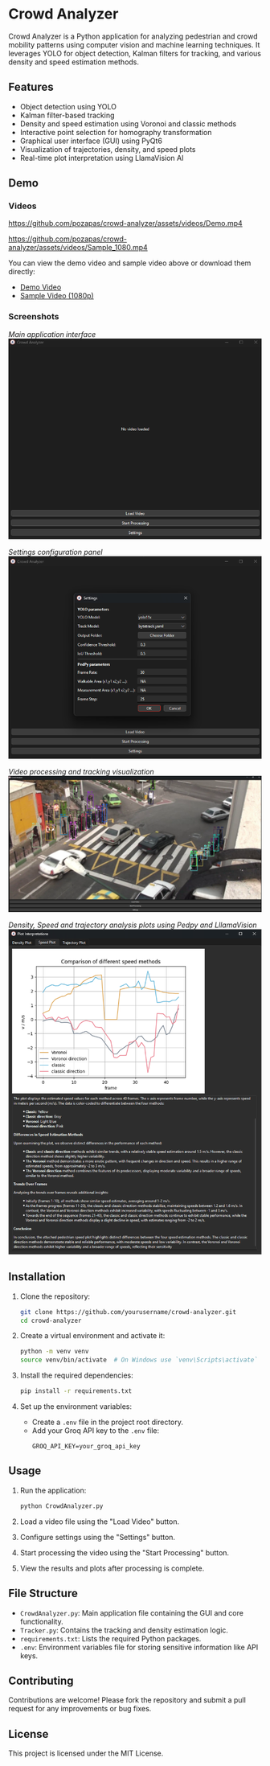 # Crowd Analyzer

Crowd Analyzer is a Python application for analyzing pedestrian and crowd mobility patterns using computer vision and machine learning techniques. It leverages YOLO for object detection, Kalman filters for tracking, and various density and speed estimation methods.

## Features

- Object detection using YOLO
- Kalman filter-based tracking
- Density and speed estimation using Voronoi and classic methods
- Interactive point selection for homography transformation
- Graphical user interface (GUI) using PyQt6
- Visualization of trajectories, density, and speed plots
- Real-time plot interpretation using LlamaVision AI

## Demo

### Videos
https://github.com/pozapas/crowd-analyzer/assets/videos/Demo.mp4

https://github.com/pozapas/crowd-analyzer/assets/videos/Sample_1080.mp4

You can view the demo video and sample video above or download them directly:
- [Demo Video](video/Demo.mp4)
- [Sample Video (1080p)](video/Sample_1080.mp4)

### Screenshots


*Main application interface*
![Main GUI Interface](img/GUI.png)

*Settings configuration panel*
![Settings Window](img/GUI_setting.png)

*Video processing and tracking visualization*
![Processing View](img/GUI-2.png)


*Density, Speed and trajectory analysis plots using Pedpy and LllamaVision*
![Analysis Results](img/Plot_window.png)



## Installation

1. Clone the repository:
    ```sh
    git clone https://github.com/yourusername/crowd-analyzer.git
    cd crowd-analyzer
    ```

2. Create a virtual environment and activate it:
    ```sh
    python -m venv venv
    source venv/bin/activate  # On Windows use `venv\Scripts\activate`
    ```

3. Install the required dependencies:
    ```sh
    pip install -r requirements.txt
    ```

4. Set up the environment variables:
    - Create a `.env` file in the project root directory.
    - Add your Groq API key to the `.env` file:
        ```
        GROQ_API_KEY=your_groq_api_key
        ```

## Usage

1. Run the application:
    ```sh
    python CrowdAnalyzer.py
    ```

2. Load a video file using the "Load Video" button.

3. Configure settings using the "Settings" button.

4. Start processing the video using the "Start Processing" button.

5. View the results and plots after processing is complete.

## File Structure

- `CrowdAnalyzer.py`: Main application file containing the GUI and core functionality.
- `Tracker.py`: Contains the tracking and density estimation logic.
- `requirements.txt`: Lists the required Python packages.
- `.env`: Environment variables file for storing sensitive information like API keys.

## Contributing

Contributions are welcome! Please fork the repository and submit a pull request for any improvements or bug fixes.

## License

This project is licensed under the MIT License.

